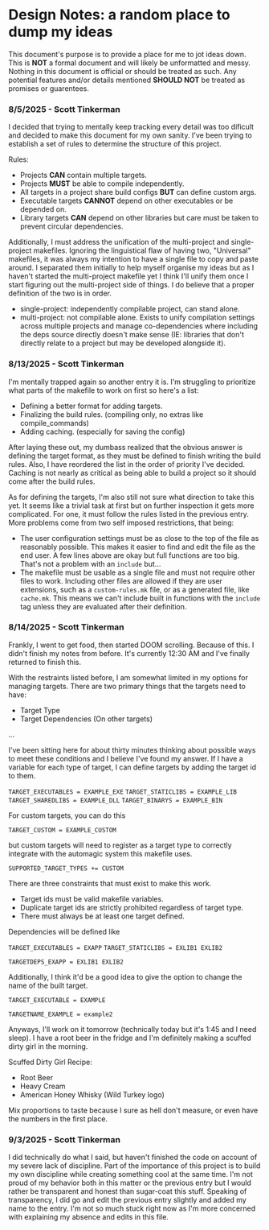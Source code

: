 # Design Notes: a random place to dump my ideas

This document's purpose is to provide a place for me to jot ideas down.  This is
**NOT** a formal document and will likely be unformatted and messy.  Nothing in
this document is official or should be treated as such.  Any potential features
and/or details mentioned **SHOULD NOT** be treated as promises or guarentees.



### 8/5/2025 - Scott Tinkerman

I decided that trying to mentally keep tracking every detail was too dificult
and decided to make this document for my own sanity.  I've been trying to
establish a set of rules to determine the structure of this project.

Rules:

- Projects **CAN** contain multiple targets.
- Projects **MUST** be able to compile independently.
- All targets in a project share build configs **BUT** can define custom args. 
- Executable targets **CANNOT** depend on other executables or be depended on.
- Library targets **CAN** depend on other libraries but care must be taken to
  prevent circular dependencies.

Additionally, I must address the unification of the multi-project and
single-project makefiles.  Ignoring the linguistical flaw of having two,
"Universal" makefiles, it was always my intention to have a single file to copy
and paste around.  I separated them initially to help myself organise my ideas
but as I haven't started the multi-project makefile yet I think I'll unify them
once I start figuring out the multi-project side of things.  I do believe that a
proper definition of the two is in order.

- single-project: independently compilable project, can stand alone.
- multi-project: not compilable alone.  Exists to unify compilation settings
  across multiple projects and manage co-dependencies where including the deps
  source directly doesn't make sense (IE: libraries that don't directly relate
  to a project but may be developed alongside it).



### 8/13/2025 - Scott Tinkerman

I'm mentally trapped again so another entry it is.  I'm struggling to prioritize
what parts of the makefile to work on first so here's a list:

- Defining a better format for adding targets.
- Finalizing the build rules. (compiling only, no extras like compile_commands)
- Adding caching. (especially for saving the config)

After laying these out, my dumbass realized that the obvious answer is defining
the target format, as they must be defined to finish writing the build rules.
Also, I have reordered the list in the order of priority I've decided.  Caching
is not nearly as critical as being able to build a project so it should come
after the build rules.

As for defining the targets, I'm also still not sure what direction to take this
yet.  It seems like a trivial task at first but on further inspection it gets
more complicated.  For one, it must follow the rules listed in the previous
entry.  More problems come from two self imposed restrictions, that being:

- The user configuration settings must be as close to the top of the file as
  reasonably possible.  This makes it easier to find and edit the file as the
  end user.  A few lines above are okay but full functions are too big.  That's
  not a problem with an `include` but...
- The makefile must be usable as a single file and must not require other files
  to work.  Including other files are allowed if they are user extensions, such
  as a `custom-rules.mk` file, or as a generated file, like `cache.mk`.  This
  means we can't include built in functions with the `include` tag unless they
  are evaluated after their definition.



### 8/14/2025 - Scott Tinkerman

Frankly, I went to get food, then started DOOM scrolling.  Because of this.  I
didn't finish my notes from before.  It's currently 12:30 AM and I've finally
returned to finish this.

With the restraints listed before, I am somewhat limited in my options for
managing targets.  There are two primary things that the targets need to have:

- Target Type
- Target Dependencies (On other targets)

...

I've been sitting here for about thirty minutes thinking about possible ways to
meet these conditions and I believe I've found my answer.  If I have a variable
for each type of target, I can define targets by adding the target id to them.

`TARGET_EXECUTABLES = EXAMPLE_EXE`
`TARGET_STATICLIBS = EXAMPLE_LIB`
`TARGET_SHAREDLIBS = EXAMPLE_DLL`
`TARGET_BINARYS = EXAMPLE_BIN`

For custom targets, you can do this

`TARGET_CUSTOM = EXAMPLE_CUSTOM`

but custom targets will need to register as a target type to correctly integrate
with the automagic system this makefile uses.

`SUPPORTED_TARGET_TYPES += CUSTOM`

There are three constraints that must exist to make this work.

- Target ids must be valid makefile variables.
- Duplicate target ids are strictly prohibited regardless of target type.
- There must always be at least one target defined.

Dependencies will be defined like

`TARGET_EXECUTABLES = EXAPP`
`TARGET_STATICLIBS = EXLIB1 EXLIB2`

`TARGETDEPS_EXAPP = EXLIB1 EXLIB2`

Additionally, I think it'd be a good idea to give the option to change the name
of the built target.

`TARGET_EXECUTABLE = EXAMPLE`

`TARGETNAME_EXAMPLE = example2`

Anyways, I'll work on it tomorrow (technically today but it's 1:45 and I need
sleep).  I have a root beer in the fridge and I'm definitely making a scuffed
dirty girl in the morning.

Scuffed Dirty Girl Recipe:

- Root Beer
- Heavy Cream
- American Honey Whisky (Wild Turkey logo)

Mix proportions to taste because I sure as hell don't measure, or even have the
numbers in the first place.



### 9/3/2025 - Scott Tinkerman

I did technically do what I said, but haven't finished the code on account of my
severe lack of discipline.  Part of the importance of this project is to build
my own discipline while creating something cool at the same time.  I'm not proud
of my behavior both in this matter or the previous entry but I would rather be
transparent and honest than sugar-coat this stuff.  Speaking of transparency, I
did go and edit the previous entry slightly and added my name to the entry.  I'm
not so much stuck right now as I'm more concerned with explaining my absence and
edits in this file.
